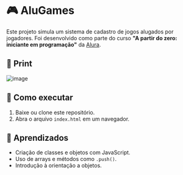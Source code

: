 # 🎮 AluGames

Este projeto simula um sistema de cadastro de jogos alugados por jogadores. Foi desenvolvido como parte do curso **"A partir do zero: iniciante em programação"** da [Alura](https://cursos.alura.com.br/formacao-programacao).

## 📸 Print
![image](https://github.com/user-attachments/assets/1caebd2c-37d8-4084-a6c6-cbc85579a3cf)

## 🚀 Como executar
1. Baixe ou clone este repositório.
2. Abra o arquivo `index.html` em um navegador.

## 🧠 Aprendizados
- Criação de classes e objetos com JavaScript.
- Uso de arrays e métodos como `.push()`.
- Introdução à orientação a objetos.
